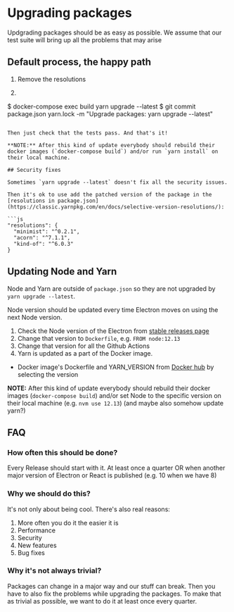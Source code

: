 # Upgrading packages

Updgrading packages should be as easy as possible. We assume that our test suite will bring up all the problems that may arise

## Default process, the happy path

1. Remove the resolutions

2. ```shell
$ docker-compose exec build yarn upgrade --latest
$ git commit package.json yarn.lock -m "Upgrade packages: yarn upgrade --latest"
```

Then just check that the tests pass. And that's it!

**NOTE:** After this kind of update everybody should rebuild their docker images (`docker-compose build`) and/or run `yarn install` on their local machine.

## Security fixes

Sometimes `yarn upgrade --latest` doesn't fix all the security issues.

Then it's ok to use add the patched version of the package in the [resolutions in package.json](https://classic.yarnpkg.com/en/docs/selective-version-resolutions/):

```js
"resolutions": {
  "minimist": "^0.2.1",
  "acorn": "^7.1.1",
  "kind-of": "^6.0.3"
}
```

## Updating Node and Yarn

Node and Yarn are outside of `package.json` so they are not upgraded by `yarn upgrade --latest`.

Node version should be updated every time Electron moves on using the next Node version.

1. Check the Node version of the Electron from [stable releases page](https://www.electronjs.org/releases/stable)
1. Change that version to `Dockerfile`, e.g. `FROM node:12.13`
2. Change that version for all the Github Actions
1. Yarn is updated as a part of the Docker image.
  * Docker image's Dockerfile and YARN_VERSION from [Docker hub](https://hub.docker.com/_/node/) by selecting the version

**NOTE:** After this kind of update everybody should rebuild their docker images (`docker-compose build`) and/or set Node to the specific version on their local machine (e.g. `nvm use 12.13`) (and maybe also somehow update yarn?)

## FAQ

### How often this should be done?

Every Release should start with it. At least once a quarter OR when another major version of Electron or React is published (e.g. 10 when we have 8)

### Why we should do this?

It's not only about being cool. There's also real reasons:

1. More often you do it the easier it is
1. Performance
1. Security
1. New features
1. Bug fixes

### Why it's not always trivial?

Packages can change in a major way and our stuff can break. Then you have to also fix the problems while upgrading the packages. To make that as trivial as possible, we want to do it at least once every quarter.

